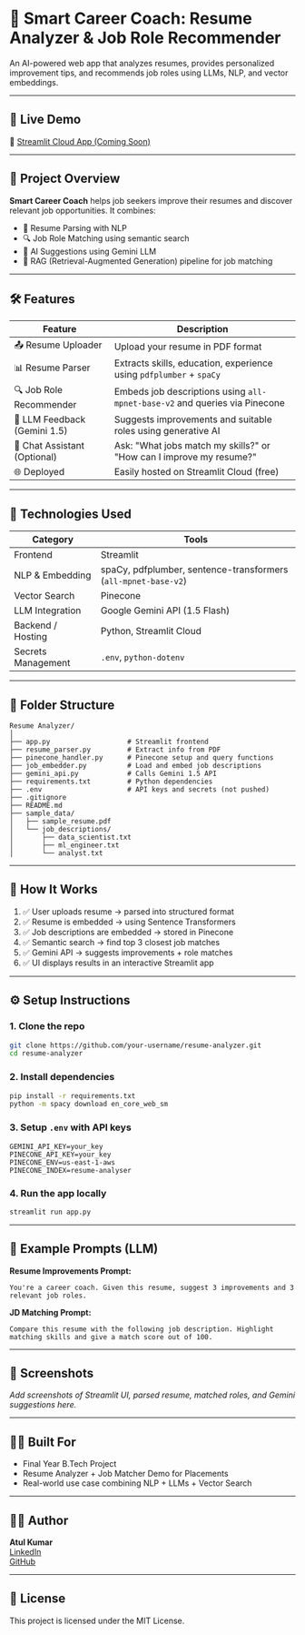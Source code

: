 # 🧠 Smart Career Coach: Resume Analyzer & Job Role Recommender

An AI-powered web app that analyzes resumes, provides personalized improvement tips, and recommends job roles using LLMs, NLP, and vector embeddings.

---

## 🚀 Live Demo

🔗 [Streamlit Cloud App (Coming Soon)](https://share.streamlit.io/...)

---

## 📌 Project Overview

**Smart Career Coach** helps job seekers improve their resumes and discover relevant job opportunities. It combines:

- 📄 Resume Parsing with NLP
- 🔍 Job Role Matching using semantic search
- 🤖 AI Suggestions using Gemini LLM
- 🧠 RAG (Retrieval-Augmented Generation) pipeline for job matching

---

## 🛠️ Features

| Feature | Description |
|--------|-------------|
| 📤 Resume Uploader | Upload your resume in PDF format |
| 📊 Resume Parser | Extracts skills, education, experience using `pdfplumber` + `spaCy` |
| 🔍 Job Role Recommender | Embeds job descriptions using `all-mpnet-base-v2` and queries via Pinecone |
| 🤖 LLM Feedback (Gemini 1.5) | Suggests improvements and suitable roles using generative AI |
| 💬 Chat Assistant (Optional) | Ask: "What jobs match my skills?" or "How can I improve my resume?" |
| 🌐 Deployed | Easily hosted on Streamlit Cloud (free) |

---

## 🧩 Technologies Used

| Category | Tools |
|---------|-------|
| Frontend | Streamlit |
| NLP & Embedding | spaCy, pdfplumber, sentence-transformers (`all-mpnet-base-v2`) |
| Vector Search | Pinecone |
| LLM Integration | Google Gemini API (1.5 Flash) |
| Backend / Hosting | Python, Streamlit Cloud |
| Secrets Management | `.env`, `python-dotenv` |

---

## 📂 Folder Structure

```
Resume Analyzer/
│
├── app.py                   # Streamlit frontend
├── resume_parser.py         # Extract info from PDF
├── pinecone_handler.py      # Pinecone setup and query functions
├── job_embedder.py          # Load and embed job descriptions
├── gemini_api.py            # Calls Gemini 1.5 API
├── requirements.txt         # Python dependencies
├── .env                     # API keys and secrets (not pushed)
├── .gitignore
├── README.md
├── sample_data/
│   ├── sample_resume.pdf
│   └── job_descriptions/
│       ├── data_scientist.txt
│       ├── ml_engineer.txt
│       └── analyst.txt
```

---

## 🧠 How It Works

1. ✅ User uploads resume → parsed into structured format
2. ✅ Resume is embedded → using Sentence Transformers
3. ✅ Job descriptions are embedded → stored in Pinecone
4. ✅ Semantic search → find top 3 closest job matches
5. ✅ Gemini API → suggests improvements + role matches
6. ✅ UI displays results in an interactive Streamlit app

---

## ⚙️ Setup Instructions

### 1. Clone the repo
```bash
git clone https://github.com/your-username/resume-analyzer.git
cd resume-analyzer
```

### 2. Install dependencies
```bash
pip install -r requirements.txt
python -m spacy download en_core_web_sm
```

### 3. Setup `.env` with API keys
```env
GEMINI_API_KEY=your_key
PINECONE_API_KEY=your_key
PINECONE_ENV=us-east-1-aws
PINECONE_INDEX=resume-analyser
```

### 4. Run the app locally
```bash
streamlit run app.py
```

---

## 🧪 Example Prompts (LLM)

**Resume Improvements Prompt:**
```
You're a career coach. Given this resume, suggest 3 improvements and 3 relevant job roles.
```

**JD Matching Prompt:**
```
Compare this resume with the following job description. Highlight matching skills and give a match score out of 100.
```

---

## 📸 Screenshots

_Add screenshots of Streamlit UI, parsed resume, matched roles, and Gemini suggestions here._

---

## 👨‍💼 Built For

- Final Year B.Tech Project
- Resume Analyzer + Job Matcher Demo for Placements
- Real-world use case combining NLP + LLMs + Vector Search

---

## 👨‍💻 Author

**Atul Kumar**  
[LinkedIn](https://linkedin.com/in/...)  
[GitHub](https://github.com/...)

---

## 📃 License

This project is licensed under the MIT License.